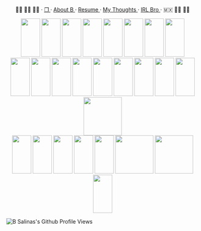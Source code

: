 <header>
    <link rel="stylesheet" href="https://cdn.jsdelivr.net/gh/devicons/devicon@v2.15.1/devicon.min.css">
</header> 

<body>
    <p align="center">
        ✊🏽 ✊🏾 ✊🏿 
        · 
        <a href="https://github.com/B-Salinas/QUBE"> ❒ </a>
         ·  
        <a href="https://github.com/B-Salinas/B-Salinas/blob/main/more.md"> About B </a>  
         · 
        <a href="https://github.com/B-Salinas/resume-pdfs/blob/main/2023-11-Salinas-Blockchain-Resume.pdf"> Resume </a>
         · 
        <a href="https://github.com/B-Salinas/github-should-have-a-blog"> My Thoughts </a>
         ·
        <a href="https://github.com/a-salinas"> IRL Bro </a>
         ·
        🇲🇽 🏳️‍🌈 🏳️‍⚧️
    </p>
    <div align="center" justify-content="space-between">
      <div>
        <img src="https://cdn.jsdelivr.net/gh/devicons/devicon/icons/bash/bash-original.svg" height="100" width="50"/>
        <img src="https://cdn.jsdelivr.net/gh/devicons/devicon/icons/javascript/javascript-original.svg" height="100" width="50"/>
        <img src="https://cdn.jsdelivr.net/gh/devicons/devicon/icons/python/python-original-wordmark.svg" height="100" width="50"/>
        <img src="https://cdn.jsdelivr.net/gh/devicons/devicon/icons/typescript/typescript-original.svg" height="100" width="50"/>
        <img src="https://cdn.jsdelivr.net/gh/devicons/devicon/icons/java/java-original-wordmark.svg" height="100" width="50"/>
        <img src="https://cdn.jsdelivr.net/gh/devicons/devicon/icons/html5/html5-original-wordmark.svg" height="100" width="50" />
        <img src="https://cdn.jsdelivr.net/gh/devicons/devicon/icons/css3/css3-original-wordmark.svg" height="100" width="50"/>
        <img src="https://cdn.jsdelivr.net/gh/devicons/devicon/icons/solidity/solidity-original.svg" height="100" width="50" />
      </div>
      <div> 
        <img src="https://cdn.jsdelivr.net/gh/devicons/devicon/icons/nodejs/nodejs-original.svg" height="100" width="50" />
        <img src="https://cdn.jsdelivr.net/gh/devicons/devicon/icons/git/git-original-wordmark.svg" height="100" width="50" />
        <img src="https://cdn.jsdelivr.net/gh/devicons/devicon/icons/jira/jira-original-wordmark.svg" height="100" width="50" />
        <img src="https://cdn.jsdelivr.net/gh/devicons/devicon/icons/threejs/threejs-original-wordmark.svg" height="100" width="50"/>
        <img src="https://cdn.jsdelivr.net/gh/devicons/devicon/icons/react/react-original-wordmark.svg" height="100" width="50"/>
        <img src="https://cdn.jsdelivr.net/gh/devicons/devicon/icons/bootstrap/bootstrap-plain-wordmark.svg" height="100" width="50"/>
        <img src="https://cdn.jsdelivr.net/gh/devicons/devicon/icons/redux/redux-original.svg" height="100" width="50"/>
        <img src="https://cdn.jsdelivr.net/gh/devicons/devicon/icons/flask/flask-original-wordmark.svg" height="100" width="50"/>
        <img src="https://cdn.jsdelivr.net/gh/devicons/devicon/icons/postgresql/postgresql-original-wordmark.svg" height="100" width="50"/>  
        <img src="https://cdn.jsdelivr.net/gh/devicons/devicon/icons/sequelize/sequelize-original-wordmark.svg" height="100" width="100"/>
      </div>
      <div>
        <img src="https://cdn.jsdelivr.net/gh/devicons/devicon/icons/latex/latex-original.svg" height="100" width="50"/>
        <img src="https://cdn.jsdelivr.net/gh/devicons/devicon/icons/matlab/matlab-original.svg" height="100" width="50"/>
        <img src="https://cdn.jsdelivr.net/gh/devicons/devicon/icons/markdown/markdown-original.svg" height="100" width="50"/>    
        <img src="https://cdn.jsdelivr.net/gh/devicons/devicon/icons/figma/figma-original.svg" height="100" width="50"/>
        <img src="https://cdn.jsdelivr.net/gh/devicons/devicon/icons/docker/docker-original-wordmark.svg" height="100" width="50"/>
        <img src="https://cdn.jsdelivr.net/gh/devicons/devicon/icons/amazonwebservices/amazonwebservices-original-wordmark.svg" height="100" width="100"/>
        <img src="https://cdn.jsdelivr.net/gh/devicons/devicon/icons/gatsby/gatsby-original-wordmark.svg" height="100" width="100"/>
        <img src="https://cdn.jsdelivr.net/gh/devicons/devicon/icons/heroku/heroku-original-wordmark.svg" height="100" width="50"/>
      </div>
  </div>

  <p>
    <img src="https://komarev.com/ghpvc/?username=b-salinas" alt="B Salinas's Github Profile Views">   
  </p>

</body>
